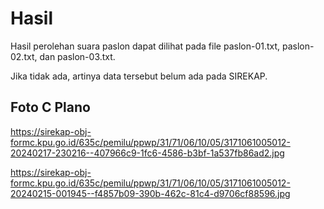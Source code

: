 # Hasil

Hasil perolehan suara paslon dapat dilihat pada file paslon-01.txt, paslon-02.txt, dan paslon-03.txt.

Jika tidak ada, artinya data tersebut belum ada pada SIREKAP.

## Foto C Plano

https://sirekap-obj-formc.kpu.go.id/635c/pemilu/ppwp/31/71/06/10/05/3171061005012-20240217-230216--407966c9-1fc6-4586-b3bf-1a537fb86ad2.jpg

https://sirekap-obj-formc.kpu.go.id/635c/pemilu/ppwp/31/71/06/10/05/3171061005012-20240215-001945--f4857b09-390b-462c-81c4-d9706cf88596.jpg
